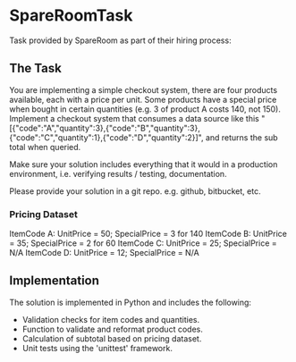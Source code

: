 # SpareRoomTask
Task provided by SpareRoom as part of their hiring process:

## The Task
You are implementing a simple checkout system, there are four products available, each with a price per unit. Some products have a special price when bought in certain quantities (e.g. 3 of product A costs 140, not 150). Implement a checkout system that consumes a data source like this "[{"code":"A","quantity":3},{"code":"B","quantity":3},{"code":"C","quantity":1},{"code":"D","quantity":2}]", and returns the sub total when queried.

Make sure your solution includes everything that it would in a production environment, i.e. verifying results / testing, documentation.

Please provide your solution in a git repo. e.g. github, bitbucket, etc.

### Pricing Dataset

ItemCode A: UnitPrice = 50; SpecialPrice = 3 for 140
ItemCode B: UnitPrice = 35; SpecialPrice = 2 for 60
ItemCode C: UnitPrice = 25; SpecialPrice = N/A
ItemCode D: UnitPrice = 12; SpecialPrice = N/A

## Implementation
The solution is implemented in Python and includes the following:
- Validation checks for item codes and quantities.
- Function to validate and reformat product codes.
- Calculation of subtotal based on pricing dataset.
- Unit tests using the 'unittest' framework.

